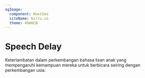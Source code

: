 ```yaml
---
ogImage:
  component: NuxtSeo
  siteName: birru.co
  theme: 49A6CB
---
```


# Speech Delay

Keterlambatan dalam perkembangan bahasa lisan anak yang mempengaruhi kemampuan mereka untuk berbicara seiring dengan perkembangan usia.
